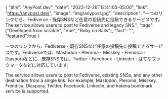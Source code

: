 {
  "title": "AnyPost.dev",
  "date": "2022-12-26T12:41:05-05:00",
  "link": "https://anypost.dev/",
  "image": "img/anypost.jpg",
  "description": "一つのリンクから、Fediverse・既存SNSなど任意の投稿先に投稿できるサービスです。<br>The service allows users to post to Fediverse and legacy SNS.",
  "tags": ["Developed from scratch", "Vue", "Ruby on Rails"],
  "fact": "",
  "featured":true
}

一つのリンクから、Fediverse・既存SNSなど任意の投稿先に投稿できるサービスです。Fediverseでは、Mastodon・Pleroma・Misskey・Frendica・Diasporaなどに、既存SNSでは、Twitter・Facebook・Linkedin・はてなブックマークなどに対応しています。

The service allows users to post to Fediverse, existing SNSs, and any other destination from a single link. For example, Mastodon, Pleroma, Misskey, Frendica, Diaspora, Twitter, Facebook, Linkedin, and hatena bookmark service is supported.
